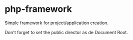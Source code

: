 # php-framework
Simple framework for project/application creation.

Don't forget to set the public director as de Document Root.

